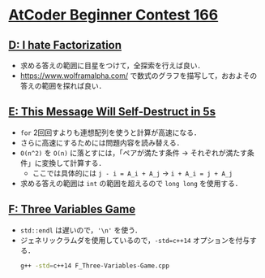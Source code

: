 # [AtCoder Beginner Contest 166](https://atcoder.jp/contests/abc166/tasks)
## [D: I hate Factorization](https://atcoder.jp/contests/abc166/tasks/abc166_d)
- 求める答えの範囲に目星をつけて，全探索を行えば良い．
- https://www.wolframalpha.com/ で数式のグラフを描写して，おおよその答えの範囲を探れば良い．

## [E: This Message Will Self-Destruct in 5s](https://atcoder.jp/contests/abc166/tasks/abc166_e)
- `for` 2回回すよりも連想配列を使うと計算が高速になる．
- さらに高速にするためには問題内容を読み替える．
- `O(n^2)` を `O(n)` に落とすには，「ペアが満たす条件 → それぞれが満たす条件」に変換して計算する．
    - ここでは具体的には `j - i = A_i + A_j` → `i + A_i = j + A_j`
- 求める答えの範囲は `int` の範囲を超えるので `long long` を使用する．

## [F: Three Variables Game](https://atcoder.jp/contests/abc166/tasks/abc166_f)
- `std::endl` は遅いので，`'\n'` を使う．
- ジェネリックラムダを使用しているので，`-std=c++14` オプションを付与する．
    ```bash
    g++ -std=c++14 F_Three-Variables-Game.cpp
    ```
